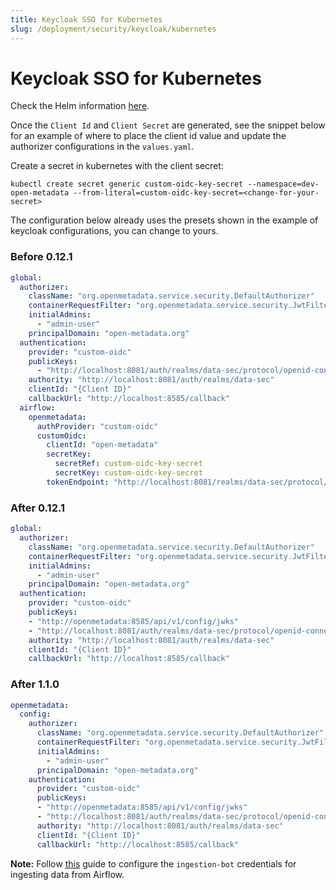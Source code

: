 ```yaml
---
title: Keycloak SSO for Kubernetes
slug: /deployment/security/keycloak/kubernetes
---
```


# Keycloak SSO for Kubernetes

Check the Helm information [here](https://artifacthub.io/packages/search?repo=open-metadata).

Once the `Client Id` and `Client Secret` are generated, see the snippet below for an example of where to
place the client id value and update the authorizer configurations in the `values.yaml`.

Create a secret in kubernetes with the client secret:
```shell
kubectl create secret generic custom-oidc-key-secret --namespace=dev-open-metadata --from-literal=custom-oidc-key-secret=<change-for-your-secret>
```

The configuration below already uses the presets shown in the example of keycloak configurations, you can change to yours.

### Before 0.12.1

```yaml
global:
  authorizer:
    className: "org.openmetadata.service.security.DefaultAuthorizer"
    containerRequestFilter: "org.openmetadata.service.security.JwtFilter"
    initialAdmins:
      - "admin-user"
    principalDomain: "open-metadata.org"
  authentication:
    provider: "custom-oidc"
    publicKeys:
      - "http://localhost:8081/auth/realms/data-sec/protocol/openid-connect/certs"
    authority: "http://localhost:8081/auth/realms/data-sec"
    clientId: "{Client ID}"
    callbackUrl: "http://localhost:8585/callback"
  airflow:
    openmetadata:
      authProvider: "custom-oidc"
      customOidc:
        clientId: "open-metadata"
        secretKey:
          secretRef: custom-oidc-key-secret
          secretKey: custom-oidc-key-secret
        tokenEndpoint: "http://localhost:8081/realms/data-sec/protocol/openid-connect/token"
```

### After 0.12.1

```yaml
global:
  authorizer:
    className: "org.openmetadata.service.security.DefaultAuthorizer"
    containerRequestFilter: "org.openmetadata.service.security.JwtFilter"
    initialAdmins:
      - "admin-user"
    principalDomain: "open-metadata.org"
  authentication:
    provider: "custom-oidc"
    publicKeys:
    - "http://openmetadata:8585/api/v1/config/jwks"
    - "http://localhost:8081/auth/realms/data-sec/protocol/openid-connect/certs"
    authority: "http://localhost:8081/auth/realms/data-sec"
    clientId: "{Client ID}"
    callbackUrl: "http://localhost:8585/callback"
```

### After 1.1.0

```yaml
openmetadata:
  config:
    authorizer:
      className: "org.openmetadata.service.security.DefaultAuthorizer"
      containerRequestFilter: "org.openmetadata.service.security.JwtFilter"
      initialAdmins:
        - "admin-user"
      principalDomain: "open-metadata.org"
    authentication:
      provider: "custom-oidc"
      publicKeys:
      - "http://openmetadata:8585/api/v1/config/jwks"
      - "http://localhost:8081/auth/realms/data-sec/protocol/openid-connect/certs"
      authority: "http://localhost:8081/auth/realms/data-sec"
      clientId: "{Client ID}"
      callbackUrl: "http://localhost:8585/callback"
```

**Note:** Follow [this](/how-to-guides/feature-configurations/bots) guide to configure the `ingestion-bot` credentials for
ingesting data from Airflow.